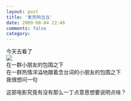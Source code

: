 ```yaml
---
layout: post
title: '麦兜响当当'
date: 2009-08-04 22:49
comments: false
category: 
---
```

    

今天去看了  
[![](https://lh6faa.bay.livefilestore.com/y1mWjZjlFSU1GpMkGLmiabniSufhPSQyaCAsymSItKLkXO5kI2orSvMDK8eQYb5ASmzYNr2O1U0jxbmk00ODL3YL-Y-k7toFhy1c-oaVIyJSsNOumMAMONukL5bz6FRb16RPg5-L3oy3iCP5da8JB0AnA/maidou.jpg)](https://lh6faa.bay.livefilestore.com/y1mWjZjlFSU1GpMkGLmiabniSufhPSQyaCAsymSItKLkXO5kI2orSvMDK8eQYb5ASmzYNr2O1U0jxbmk00ODL3YL-Y-k7toFhy1c-oaVIyJSsNOumMAMONukL5bz6FRb16RPg5-L3oy3iCP5da8JB0AnA/maidou.jpg)  
在一群小朋友的包围之下  
在一群热情洋溢地跟着念台词的小朋友的包围之下  
我很想问一句  
  
这部电影究竟有没有那么一丁点意思想要说明点啥？  

